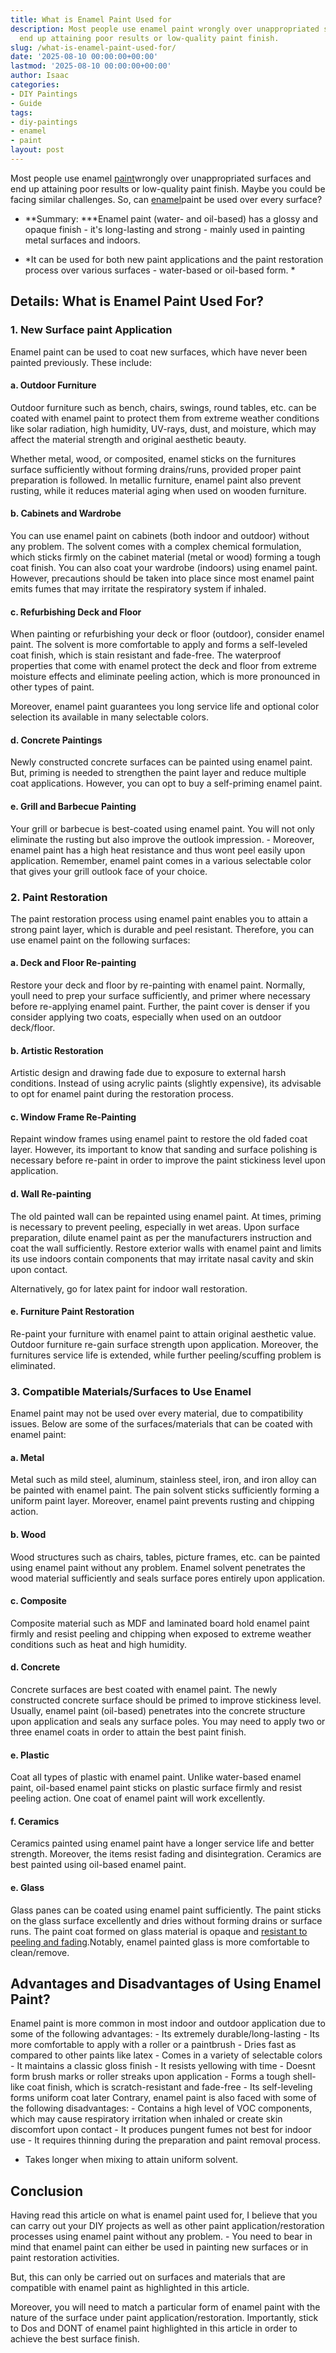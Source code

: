 ```yaml
---
title: What is Enamel Paint Used for
description: Most people use enamel paint wrongly over unappropriated surfaces and
  end up attaining poor results or low-quality paint finish.
slug: /what-is-enamel-paint-used-for/
date: '2025-08-10 00:00:00+00:00'
lastmod: '2025-08-10 00:00:00+00:00'
author: Isaac
categories:
- DIY Paintings
- Guide
tags:
- diy-paintings
- enamel
- paint
layout: post
---
```

Most people use enamel [paint](https://pestpolicy.com/airless-paint-sprayer-tips/)wrongly over unappropriated surfaces and end up attaining poor results or low-quality paint finish. Maybe you could be facing similar challenges. So, can [enamel](https://pestpolicy.com/how-to-thin-enamel-paint/)paint be used over every surface?

- **Summary: ***Enamel paint (water- and oil-based) has a glossy and opaque finish - it's long-lasting and strong - mainly used in painting metal surfaces and indoors.

* *It can be used for both new paint applications and the paint restoration process over various surfaces - water-based or oil-based form. *

##  Details: What is Enamel Paint Used For?

###  1. New Surface paint Application

Enamel paint can be used to coat new surfaces, which have never been painted previously. These include:

####  **a. Outdoor Furniture**

Outdoor furniture such as bench, chairs, swings, round tables, etc. can be coated with enamel paint to protect them from extreme weather conditions like solar radiation, high humidity, UV-rays, dust, and moisture, which may affect the material strength and original aesthetic beauty.

Whether metal, wood, or composited, enamel sticks on the furnitures surface sufficiently without forming drains/runs, provided proper paint preparation is followed. In metallic furniture, enamel paint also prevent rusting, while it reduces material aging when used on wooden furniture.

####  **b. Cabinets and Wardrobe**

You can use enamel paint on cabinets (both indoor and outdoor) without any problem. The solvent comes with a complex chemical formulation, which sticks firmly on the cabinet material (metal or wood) forming a tough coat finish. You can also coat your wardrobe (indoors) using enamel paint. However, precautions should be taken into place since most enamel paint emits fumes that may irritate the respiratory system if inhaled.

####  **c. Refurbishing Deck and Floor**

When painting or refurbishing your deck or floor (outdoor), consider enamel paint. The solvent is more comfortable to apply and forms a self-leveled coat finish, which is stain resistant and fade-free. The waterproof properties that come with enamel protect the deck and floor from extreme moisture effects and eliminate peeling action, which is more pronounced in other types of paint.

Moreover, enamel paint guarantees you long service life and optional color selection its available in many selectable colors.

####  **d. Concrete Paintings**

Newly constructed concrete surfaces can be painted using enamel paint. But, priming is needed to strengthen the paint layer and reduce multiple coat applications. However, you can opt to buy a self-priming enamel paint.

####  **e. Grill and Barbecue Painting**

Your grill or barbecue is best-coated using enamel paint. You will not only eliminate the rusting but also improve the outlook impression. - Moreover, enamel paint has a high heat resistance and thus wont peel easily upon application. Remember, enamel paint comes in a various selectable color that gives your grill outlook face of your choice.

###  2. Paint Restoration

The paint restoration process using enamel paint enables you to attain a strong paint layer, which is durable and peel resistant. Therefore, you can use enamel paint on the following surfaces:

####  **a. Deck and Floor Re-painting**

Restore your deck and floor by re-painting with enamel paint. Normally, youll need to prep your surface sufficiently, and primer where necessary before re-applying enamel paint. Further, the paint cover is denser if you consider applying two coats, especially when used on an outdoor deck/floor.

####  **b. Artistic Restoration**

Artistic design and drawing fade due to exposure to external harsh conditions. Instead of using acrylic paints (slightly expensive), its advisable to opt for enamel paint during the restoration process.

####  **c. Window Frame Re-Painting**

Repaint window frames using enamel paint to restore the old faded coat layer. However, its important to know that sanding and surface polishing is necessary before re-paint in order to improve the paint stickiness level upon application.

####  **d. Wall Re-painting**

The old painted wall can be repainted using enamel paint. At times, priming is necessary to prevent peeling, especially in wet areas. Upon surface preparation, dilute enamel paint as per the manufacturers instruction and coat the wall sufficiently. Restore exterior walls with enamel paint and limits its use indoors contain components that may irritate nasal cavity and skin upon contact.

Alternatively, go for latex paint for indoor wall restoration.

####  **e. Furniture Paint Restoration**

Re-paint your furniture with enamel paint to attain original aesthetic value. Outdoor furniture re-gain surface strength upon application. Moreover, the furnitures service life is extended, while further peeling/scuffing problem is eliminated.

###  3. Compatible Materials/Surfaces to Use Enamel

Enamel paint may not be used over every material, due to compatibility issues. Below are some of the surfaces/materials that can be coated with enamel paint:

####  **a. Metal**

Metal such as mild steel, aluminum, stainless steel, iron, and iron alloy can be painted with enamel paint. The pain solvent sticks sufficiently forming a uniform paint layer. Moreover, enamel paint prevents rusting and chipping action.

####  **b. Wood**

Wood structures such as chairs, tables, picture frames, etc. can be painted using enamel paint without any problem. Enamel solvent penetrates the wood material sufficiently and seals surface pores entirely upon application.

####  **c. Composite**

Composite material such as MDF and laminated board hold enamel paint firmly and resist peeling and chipping when exposed to extreme weather conditions such as heat and high humidity.

####  **d. Concrete**

Concrete surfaces are best coated with enamel paint. The newly constructed concrete surface should be primed to improve stickiness level. Usually, enamel paint (oil-based) penetrates into the concrete structure upon application and seals any surface poles. You may need to apply two or three enamel coats in order to attain the best paint finish.

####  **e. Plastic**

Coat all types of plastic with enamel paint. Unlike water-based enamel paint, oil-based enamel paint sticks on plastic surface firmly and resist peeling action. One coat of enamel paint will work excellently.

####  **f. Ceramics**

Ceramics painted using enamel paint have a longer service life and better strength. Moreover, the items resist fading and disintegration. Ceramics are best painted using oil-based enamel paint.

####  **e. Glass**

Glass panes can be coated using enamel paint sufficiently. The paint sticks on the glass surface excellently and dries without forming drains or surface runs. The paint coat formed on glass material is opaque and [resistant to peeling and fading](https://pestpolicy.com/mildew-resistant-paints/).Notably, enamel painted glass is more comfortable to clean/remove.

##  Advantages and Disadvantages of Using Enamel Paint?

Enamel paint is more common in most indoor and outdoor application due to some of the following advantages: - Its extremely durable/long-lasting - Its more comfortable to apply with a roller or a paintbrush - Dries fast as compared to other paints like latex - Comes in a variety of selectable colors - It maintains a classic gloss finish - It resists yellowing with time - Doesnt form brush marks or roller streaks upon application - Forms a tough shell-like coat finish, which is scratch-resistant and fade-free - Its self-leveling forms uniform coat later Contrary, enamel paint is also faced with some of the following disadvantages: - Contains a high level of VOC components, which may cause respiratory irritation when inhaled or create skin discomfort upon contact - It produces pungent fumes not best for indoor use - It requires thinning during the preparation and paint removal process.

- Takes longer when mixing to attain uniform solvent.

##  Conclusion

Having read this article on what is enamel paint used for, I believe that you can carry out your DIY projects as well as other paint application/restoration processes using enamel paint without any problem. - You need to bear in mind that enamel paint can either be used in painting new surfaces or in paint restoration activities.

But, this can only be carried out on surfaces and materials that are compatible with enamel paint as highlighted in this article.

Moreover, you will need to match a particular form of enamel paint with the nature of the surface under paint application/restoration. Importantly, stick to Dos and DONT of enamel paint highlighted in this article in order to achieve the best surface finish.